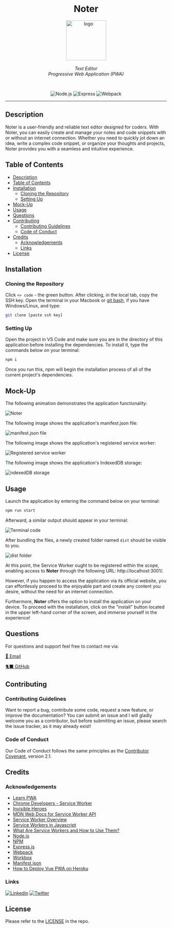 <h1 align="center"> Noter </h1>

<p align="center">
    <img src="./src/../client/src/images/logo.png" alt="logo" width="125px" height="125px" />
  <br><br>
  <i> Text Editor
    <br> Progressive Web Application (PWA) </i>
  <br>
</p>
<br>

<div align="center">

![Node.js](https://img.shields.io/badge/node.js-87CEFA?logo=node.js)
![Express](https://img.shields.io/badge/express-87CEFA?logo=express)
![Webpack](https://img.shields.io/badge/webpack-87CEFA?logo=webpack)

</div>

---

## Description

Noter is a user-friendly and reliable text editor designed for coders. With Noter, you can easily create and manage your notes and code snippets with or without an internet connection. Whether you need to quickly jot down an idea, write a complex code snippet, or organize your thoughts and projects, Noter provides you with a seamless and intuitive experience. 

## Table of Contents

- [Description](#description)
- [Table of Contents](#table-of-contents)
- [Installation](#installation)
  - [Cloning the Repository](#cloning-the-repository)
  - [Setting Up](#setting-up)
- [Mock-Up](#mock-up)
- [Usage](#usage)
- [Questions](#questions)
- [Contributing](#contributing)
  - [Contributing Guidelines](#contributing-guidelines)
  - [Code of Conduct](#code-of-conduct)
- [Credits](#credits)
  - [Acknowledgements](#acknowledgements)
  - [Links](#links)
- [License](#license)

## Installation

### Cloning the Repository

Click `<> code` - the green button. After clicking, in the local tab, copy the SSH key. Open the terminal in your Macbook or [git bash](https://git-scm.com/downloads), if you have Windows/Linux, and type:

```bash
git clone [paste ssh key]
```

### Setting Up

Open the project in VS Code and make sure you are in the directory of this application before installing the dependencies. To install it, type the commands below on your terminal:

```bash
npm i
```

Once you run this, npm will begin the installation process of all of the current project's dependencies.

## Mock-Up

The following animation demonstrates the application functionality:

![Noter](/assets/Noter.gif)

The following image shows the application's manifest.json file:

![manifest.json file](/assets/manifest.png)

The following image shows the application's registered service worker:

![Registered service worker](/assets/service-worker.png)

The following image shows the application's IndexedDB storage:

![ndexedDB storage](/assets/indexed-db.png)

## Usage

Launch the application by entering the command below on your terminal:

```bash
npm run start
```

Afterward, a similar output should appear in your terminal:

![Terminal code](/assets/terminal-code.png)

After bundling the files, a newly created folder named `dist` should be visible to you.

![dist folder](/assets/client-dist.png)

At this point, the Service Worker ought to be registered within the scope, enabling access to **Noter** through the following URL: http://localhost:3001/. 

However, if you happen to access the application via its official website, you can effortlessly proceed to the enjoyable part and create any content you desire, without the need for an internet connection.

Furthermore, **Noter** offers the option to install the application on your device. To proceed with the installation, click on the "install" button located in the upper left-hand corner of the screen, and immerse yourself in the experience!

## Questions

For questions and support feel free to contact me via:

<a href="mailto:larigens@gmail.com">📧 Email </a>

<a href="https://github.com/larigens">🐈‍⬛ GitHub </a>

## Contributing

### Contributing Guidelines

Want to report a bug, contribute some code, request a new feature, or improve the documentation? You can submit an issue and I will gladly welcome you as a contributor, but before submitting an issue, please search the issue tracker, as it may already exist!

### Code of Conduct

Our Code of Conduct follows the same principles as the [Contributor Covenant](https://www.contributor-covenant.org/version/2/1/code_of_conduct/), version 2.1.

## Credits

### Acknowledgements

- [Learn PWA](https://web.dev/learn/pwa/)
- [Chrome Developers - Service Worker](https://developer.chrome.com/docs/workbox/service-worker-overview/)
- [Invisible Heroes](https://gist.github.com/larigens/1ebfc077fe3e92d3b2b2430ce35f1207)
- [MDN Web Docs for Service Worker API](https://developer.mozilla.org/en-US/docs/Web/API/Service_Worker_API)
- [Service Worker Overview](https://developer.chrome.com/docs/workbox/service-worker-overview/)
- [Service Workers in Javascript](https://www.geeksforgeeks.org/service-workers-in-javascript/)
- [What Are Service Workers and How to Use Them?](https://rajat-m.medium.com/what-are-service-workers-and-how-to-use-them-e993c1f497e6)
- [Node.js](https://nodejs.org/en/)
- [NPM](https://www.npmjs.com/)
- [Express.js](https://expressjs.com/en/4x/api.html)
- [Webpack](https://webpack.js.org/concepts/)
- [Workbox](https://developer.chrome.com/docs/workbox/)
- [Manifest.json](https://developer.mozilla.org/en-US/docs/Mozilla/Add-ons/WebExtensions/manifest.json)
- [How to Deploy Vue PWA on Heroku](https://dev.to/mungaigikure/deploy-vue-pwa-on-heroku-11o2)

### Links

[![Linkedin](https://img.shields.io/badge/linkedin-0A66C2?style=flat&logo=linkedin&logoColor=white)](https://www.linkedin.com/in/lari-gui/)
[![Twitter](https://img.shields.io/badge/twitter-1DA1F2?style=flat&logo=twitter&logoColor=white)](https://twitter.com/coffeebr_eak)

## License

Please refer to the [LICENSE](https://choosealicense.com/licenses/apache-2.0/) in the repo.